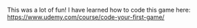 This was a lot of fun! I have learned how to code this game here: https://www.udemy.com/course/code-your-first-game/
